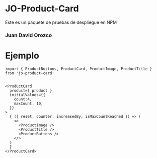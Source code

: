 # JO-Product-Card

Este es un paquete de pruebas de despliegue en NPM

### Juan David Orozco


# Ejemplo
```
import { ProductButtons, ProductCard, ProductImage, ProductTitle } from 'jo-product-card'
```

``` 

<ProductCard
  product={ product }
  initialValues={{
    count:4,
    maxCount: 10,
  }}
>
  { ({ reset, counter, increasedBy, isMaxCountReached }) => (
    <>
      <ProductImage />
      <ProductTitle />
      <ProductButtons />
    </>
  )
  }
</ProductCard>

```